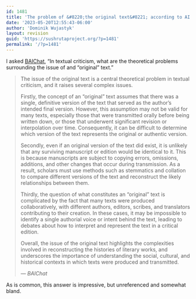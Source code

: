 ```yaml
---
id: 1481
title: 'The problem of &#8220;the original text&#8221; according to AI'
date: '2023-05-20T12:55:43-06:00'
author: 'Dominik Wujastyk'
layout: revision
guid: 'https://sushrutaproject.org/?p=1481'
permalink: '/?p=1481'
---
```


I asked [BAIChat](https://chatbot.theb.ai/), “In textual criticism, what are the theoretical problems surrounding the issue of and “original” text.”

> The issue of the original text is a central theoretical problem in textual criticism, and it raises several complex issues.
> 
> Firstly, the concept of an “original” text assumes that there was a single, definitive version of the text that served as the author’s intended final version. However, this assumption may not be valid for many texts, especially those that were transmitted orally before being written down, or those that underwent significant revision or interpolation over time. Consequently, it can be difficult to determine which version of the text represents the original or authentic version.
> 
> Secondly, even if an original version of the text did exist, it is unlikely that any surviving manuscript or edition would be identical to it. This is because manuscripts are subject to copying errors, omissions, additions, and other changes that occur during transmission. As a result, scholars must use methods such as stemmatics and collation to compare different versions of the text and reconstruct the likely relationships between them.
> 
> Thirdly, the question of what constitutes an “original” text is complicated by the fact that many texts were produced collaboratively, with different authors, editors, scribes, and translators contributing to their creation. In these cases, it may be impossible to identify a single authorial voice or intent behind the text, leading to debates about how to interpret and represent the text in a critical edition.
> 
> Overall, the issue of the original text highlights the complexities involved in reconstructing the histories of literary works, and underscores the importance of understanding the social, cultural, and historical contexts in which texts were produced and transmitted.
> 
> <cite>— BAIChat</cite>

As is common, this answer is impressive, but unreferenced and somewhat bland.